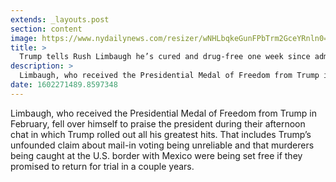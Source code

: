```yaml
--- 
extends: _layouts.post 
section: content 
image: https://www.nydailynews.com/resizer/wNHLbqkeGunFPbTrm2GceYRnln0=/1200x0/center/middle/cloudfront-us-east-1.images.arcpublishing.com/tronc/YZRT3NEZB5BW7MMTTRE2ONVO7Y.jpg 
title: > 
  Trump tells Rush Limbaugh he’s cured and drug-free one week since admitted to Walter Reed 
description: > 
  Limbaugh, who received the Presidential Medal of Freedom from Trump in February, fell over himself to praise the president during their afternoon chat in which Trump rolled out all his greatest hits.That includes Trump’s unfounded claim about mail-in voting being unreliable and that murderers being caught at the U.S. border with Mexico were being set free if they promised to return for trial in a couple years. 
date: 1602271489.8597348 
--- 
```

Limbaugh, who received the Presidential Medal of Freedom from Trump in February, fell over himself to praise the president during their afternoon chat in which Trump rolled out all his greatest hits. That includes Trump’s unfounded claim about mail-in voting being unreliable and that murderers being caught at the U.S. border with Mexico were being set free if they promised to return for trial in a couple years.